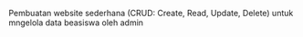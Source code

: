 Pembuatan website sederhana (CRUD: Create, Read, Update, Delete) untuk mngelola data beasiswa oleh admin
